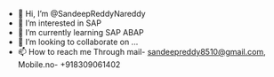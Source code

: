 - 👋 Hi, I’m @SandeepReddyNareddy
- 👀 I’m interested in SAP
- 🌱 I’m currently learning SAP ABAP
- 💞️ I’m looking to collaborate on ...
- 📫 How to reach me Through mail- sandeepreddy8510@gmail.com, Mobile.no- +918309061402

<!---
SandeepReddyNareddy/SandeepReddyNareddy is a ✨ special ✨ repository because its `README.md` (this file) appears on your GitHub profile.
You can click the Preview link to take a look at your changes.
--->

